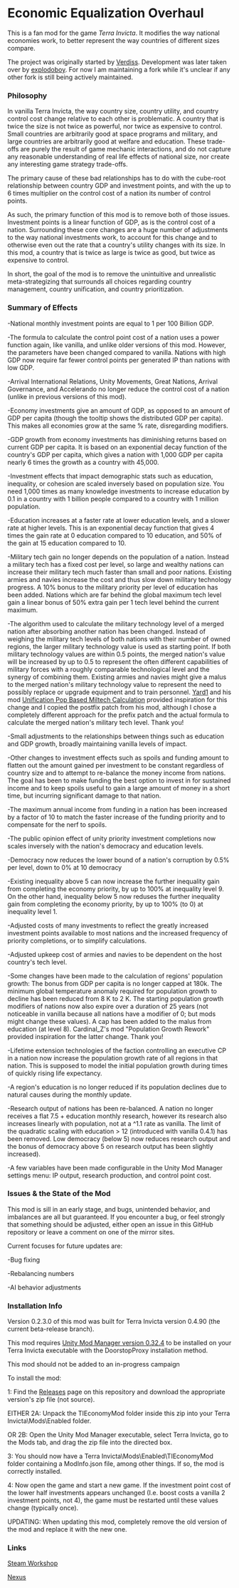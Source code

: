 # Economic Equalization Overhaul
This is a fan mod for the game *Terra Invicta*. It modifies the way national economies work, to better represent the way countries of different sizes compare.

The project was originally started by [Verdiss](https://github.com/Verdiss/TI-Economic-Equalization-Overhaul). Development was later taken over by [explodoboy](https://github.com/explodoboy/Economic-Equalization-Overhaul). For now I am maintaining a fork while it's unclear if any other fork is still being actively maintained.


### Philosophy
In vanilla Terra Invicta, the way country size, country utility, and country control cost change relative to each other is problematic. A country that is twice the size is not twice as powerful, nor twice as expensive to control. Small countries are arbitrarily good at space programs and military, and large countries are arbitrarily good at welfare and education. These trade-offs are purely the result of game mechanic interactions, and do not capture any reasonable understanding of real life effects of national size, nor create any interesting game strategy trade-offs.

The primary cause of these bad relationships has to do with the cube-root relationship between country GDP and investment points, and with the up to 6 times multiplier on the control cost of a nation its number of control points.

As such, the primary function of this mod is to remove both of those issues. Investment points is a linear function of GDP, as is the control cost of a nation. Surrounding these core changes are a huge number of adjustments to the way national investments work, to account for this change and to otherwise even out the rate that a country's utility changes with its size. In this mod, a country that is twice as large is twice as good, but twice as expensive to control.

In short, the goal of the mod is to remove the unintuitive and unrealistic meta-strategizing that surrounds all choices regarding country management, country unification, and country prioritization.


### Summary of Effects
-National monthly investment points are equal to 1 per 100 Billion GDP.

-The formula to calculate the control point cost of a nation uses a power function again, like vanilla, and unlike older versions of this mod. However, the parameters have been changed compared to vanilla. Nations with high GDP now require far fewer control points per generated IP than nations with low GDP.

-Arrival International Relations, Unity Movements, Great Nations, Arrival Governance, and Accelerando no longer reduce the control cost of a nation (unlike in previous versions of this mod).

-Economy investments give an amount of GDP, as opposed to an amount of GDP per capita (though the tooltip shows the distributed GDP per capita). This makes all economies grow at the same % rate, disregarding modifiers.

-GDP growth from economy investments has diminishing returns based on current GDP per capita. It is based on an exponential decay function of the country's GDP per capita, which gives a nation with 1,000 GDP per capita nearly 6 times the growth as a country with 45,000.

-Investment effects that impact demographic stats such as education, inequality, or cohesion are scaled inversely based on population size. You need 1,000 times as many knowledge investments to increase education by 0.1 in a country with 1 billion people compared to a country with 1 million population.

-Education increases at a faster rate at lower education levels, and a slower rate at higher levels. This is an exponential decay function that gives 4 times the gain rate at 0 education compared to 10 education, and 50% of the gain at 15 education compared to 10.

-Military tech gain no longer depends on the population of a nation. Instead a military tech has a fixed cost per level, so large and wealthy nations can increase their military tech much faster than small and poor nations. Existing armies and navies increase the cost and thus slow down military technology progress. A 10% bonus to the military priority per level of education has been added. Nations which are far behind the global maximum tech level gain a linear bonus of 50% extra gain per 1 tech level behind the current maximum.

-The algorithm used to calculate the military technology level of a merged nation after absorbing another nation has been changed. Instead of weighing the military tech levels of both nations with their number of owned regions, the larger military technology value is used as starting point. If both military technology values are within 0.5 points, the merged nation's value will be increased by up to 0.5 to represent the often different capabilities of military forces with a roughly comparable technological level and the synergy of combining them. Existing armies and navies might give a malus to the merged nation's military technology value to represent the need to possibly replace or upgrade equipment and to train personnel. [Yard1](https://github.com/Yard1) and his mod [Unification Pop Based Miltech Calculation](https://github.com/Yard1/TerraInvicta-PopBasedMiltechCalculation) provided inspiration for this change and I copied the postfix patch from his mod, although I chose a completely different approach for the prefix patch and the actual formula to calculate the merged nation's military tech level. Thank you!

-Small adjustments to the relationships between things such as education and GDP growth, broadly maintaining vanilla levels of impact.

-Other changes to investment effects such as spoils and funding amount to flatten out the amount gained per investment to be constant regardless of country size and to attempt to re-balance the money income from nations. The goal has been to make funding the best option to invest in for sustained income and to keep spoils useful to gain a large amount of money in a short time, but incurring significant damage to that nation.

-The maximum annual income from funding in a nation has been increased by a factor of 10 to match the faster increase of the funding priority and to compensate for the nerf to spoils.

-The public opinion effect of unity priority investment completions now scales inversely with the nation's democracy and education levels.

-Democracy now reduces the lower bound of a nation's corruption by 0.5% per level, down to 0% at 10 democracy

-Existing inequality above 5 can now increase the further inequality gain from completing the economy priority, by up to 100% at inequality level 9. On the other hand, inequality below 5 now reduses the further inequality gain from completing the economy priority, by up to 100% (to 0) at inequality level 1.

-Adjusted costs of many investments to reflect the greatly increased investment points available to most nations and the increased frequency of priority completions, or to simplify calculations.

-Adjusted upkeep cost of armies and navies to be dependent on the host country's tech level.

-Some changes have been made to the calculation of regions' population growth: The bonus from GDP per capita is no longer capped at 180k. The minimum global temperature anomaly required for population growth to decline has been reduced from 8 K to 2 K. The starting population growth modifiers of nations now also expire over a duration of 25 years (not noticeable in vanilla because all nations have a modifier of 0; but mods might change these values). A cap has been added to the malus from education (at level 8). Cardinal_Z's mod "Population Growth Rework" provided inspiration for the latter change. Thank you!

-Lifetime extension technologies of the faction controlling an executive CP in a nation now increase the population growth rate of all regions in that nation. This is supposed to model the initial population growth during times of quickly rising life expectancy.

-A region's education is no longer reduced if its population declines due to natural causes during the monthly update.

-Research output of nations has been re-balanced. A nation no longer receives a flat 7.5 + education monthly research, however its research also increases linearly with population, not at a ^1.1 rate as vanilla. The limit of the quadratic scaling with education > 12 (introduced with vanilla 0.4.1) has been removed. Low democracy (below 5) now reduces research output and the bonus of democracy above 5 on research output has been slightly increased).

-A few variables have been made configurable in the Unity Mod Manager settings menu: IP output, research production, and control point cost.


### Issues & the State of the Mod
This mod is sill in an early stage, and bugs, unintended behavior, and imbalances are all but guaranteed. If you encounter a bug, or feel strongly that something should be adjusted, either open an issue in this GitHub repository or leave a comment on one of the mirror sites.

Current focuses for future updates are:

-Bug fixing

-Rebalancing numbers

-AI behavior adjustments


### Installation Info
Version 0.2.3.0 of this mod was built for Terra Invicta version 0.4.90 (the current beta-release branch).

This mod requires [Unity Mod Manager version 0.32.4](https://www.nexusmods.com/site/mods/21/?tab=description) to be installed on your Terra Invicta executable with the DoorstopProxy installation method.

This mod should not be added to an in-progress campaign

To install the mod:

1: Find the [Releases](https://github.com/sayez10/ti-economic-equalization-overhaul) page on this repository and download the appropriate version's zip file (not source).

EITHER 2A: Unpack the TIEconomyMod folder inside this zip into your Terra Invicta\Mods\Enabled folder.

OR 2B: Open the Unity Mod Manager executable, select Terra Invicta, go to the Mods tab, and drag the zip file into the directed box.

3: You should now have a Terra Invicta\Mods\Enabled\TIEconomyMod folder containing a ModInfo.json file, among other things. If so, the mod is correctly installed.

4: Now open the game and start a new game. If the investment point cost of the lower half investments appears unchanged (I.e. boost costs a vanilla 2 investment points, not 4), the game must be restarted until these values change (typically once).

UPDATING: When updating this mod, completely remove the old version of the mod and replace it with the new one.


### Links
[Steam Workshop](https://steamcommunity.com/sharedfiles/filedetails/?id=xxxxxxxxxx)

[Nexus](https://www.nexusmods.com/terrainvicta/mods/xxxxxxxxxx)
